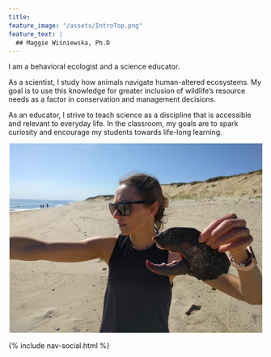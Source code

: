 ```yaml
---
title:  
feature_image: "/assets/IntroTop.png"
feature_text: |
  ## Maggie Wiśniewska, Ph.D
---
```


I am a behavioral ecologist and a science educator.

As a scientist, I study how animals navigate human-altered ecosystems. My goal is to use this knowledge for greater inclusion of wildlife’s resource needs as a factor in conservation and management decisions. 

As an educator, I strive to teach science as a discipline that is accessible and relevant to everyday life. In the classroom, my goals are to spark curiosity and encourage my students towards life-long learning.

<p align="center">
  <img src="/assets/lobster.png" alt="drawing" width="500"/>

{% include nav-social.html %}
